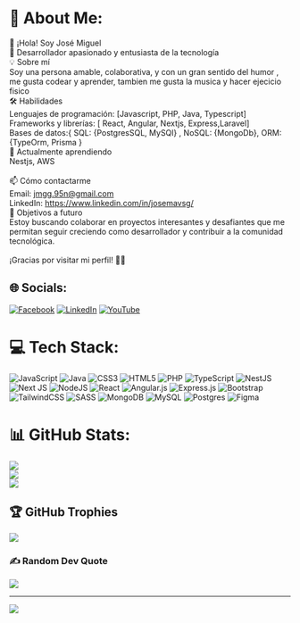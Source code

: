 # 💫 About Me:
👋 ¡Hola! Soy José Miguel <br>🚀 Desarrollador apasionado y entusiasta de la tecnología<br>💡 Sobre mí<br>Soy una persona amable, colaborativa, y con un gran sentido del humor , me gusta codear y aprender, tambien me gusta la musica y hacer ejecicio fisico<br>🛠️ Habilidades<br>Lenguajes de programación: [Javascript, PHP, Java, Typescript]<br>Frameworks y librerías: [ React, Angular, Nextjs, Express,Laravel]<br>Bases de datos:{ SQL: {PostgresSQL, MySQl} , NoSQL: {MongoDb}, ORM: {TypeOrm, Prisma }<br>🌱 Actualmente aprendiendo<br>Nestjs, AWS <br><br>📫 Cómo contactarme<br>Email: jmgg.95n@gmail.com<br>LinkedIn: https://www.linkedin.com/in/josemavsg/<br>🎯 Objetivos a futuro<br>Estoy buscando colaborar en proyectos interesantes y desafiantes que me permitan seguir creciendo como desarrollador y contribuir a la comunidad tecnológica.<br><br>¡Gracias por visitar mi perfil! 🚀✨<br>


## 🌐 Socials:
[![Facebook](https://img.shields.io/badge/Facebook-%231877F2.svg?logo=Facebook&logoColor=white)](https://facebook.com/https://www.facebook.com/JoseMGuz) [![LinkedIn](https://img.shields.io/badge/LinkedIn-%230077B5.svg?logo=linkedin&logoColor=white)](https://linkedin.com/in/https://www.linkedin.com/in/josemavsg) [![YouTube](https://img.shields.io/badge/YouTube-%23FF0000.svg?logo=YouTube&logoColor=white)](https://youtube.com/@https://www.youtube.com/channel/UCMTjCAKkSo9FBSSq20NT2yw) 

# 💻 Tech Stack:
![JavaScript](https://img.shields.io/badge/javascript-%23323330.svg?style=for-the-badge&logo=javascript&logoColor=%23F7DF1E) ![Java](https://img.shields.io/badge/java-%23ED8B00.svg?style=for-the-badge&logo=openjdk&logoColor=white) ![CSS3](https://img.shields.io/badge/css3-%231572B6.svg?style=for-the-badge&logo=css3&logoColor=white) ![HTML5](https://img.shields.io/badge/html5-%23E34F26.svg?style=for-the-badge&logo=html5&logoColor=white) ![PHP](https://img.shields.io/badge/php-%23777BB4.svg?style=for-the-badge&logo=php&logoColor=white) ![TypeScript](https://img.shields.io/badge/typescript-%23007ACC.svg?style=for-the-badge&logo=typescript&logoColor=white) ![NestJS](https://img.shields.io/badge/nestjs-%23E0234E.svg?style=for-the-badge&logo=nestjs&logoColor=white) ![Next JS](https://img.shields.io/badge/Next-black?style=for-the-badge&logo=next.js&logoColor=white) ![NodeJS](https://img.shields.io/badge/node.js-6DA55F?style=for-the-badge&logo=node.js&logoColor=white) ![React](https://img.shields.io/badge/react-%2320232a.svg?style=for-the-badge&logo=react&logoColor=%2361DAFB) ![Angular.js](https://img.shields.io/badge/angular.js-%23E23237.svg?style=for-the-badge&logo=angularjs&logoColor=white) ![Express.js](https://img.shields.io/badge/express.js-%23404d59.svg?style=for-the-badge&logo=express&logoColor=%2361DAFB) ![Bootstrap](https://img.shields.io/badge/bootstrap-%238511FA.svg?style=for-the-badge&logo=bootstrap&logoColor=white) ![TailwindCSS](https://img.shields.io/badge/tailwindcss-%2338B2AC.svg?style=for-the-badge&logo=tailwind-css&logoColor=white) ![SASS](https://img.shields.io/badge/SASS-hotpink.svg?style=for-the-badge&logo=SASS&logoColor=white) ![MongoDB](https://img.shields.io/badge/MongoDB-%234ea94b.svg?style=for-the-badge&logo=mongodb&logoColor=white) ![MySQL](https://img.shields.io/badge/mysql-4479A1.svg?style=for-the-badge&logo=mysql&logoColor=white) ![Postgres](https://img.shields.io/badge/postgres-%23316192.svg?style=for-the-badge&logo=postgresql&logoColor=white) ![Figma](https://img.shields.io/badge/figma-%23F24E1E.svg?style=for-the-badge&logo=figma&logoColor=white)
# 📊 GitHub Stats:
![](https://github-readme-stats.vercel.app/api?username=JosemAVSG&theme=dark&hide_border=false&include_all_commits=false&count_private=false)<br/>
![](https://github-readme-streak-stats.herokuapp.com/?user=JosemAVSG&theme=dark&hide_border=false)<br/>
![](https://github-readme-stats.vercel.app/api/top-langs/?username=JosemAVSG&theme=dark&hide_border=false&include_all_commits=false&count_private=false&layout=compact)

## 🏆 GitHub Trophies
![](https://github-profile-trophy.vercel.app/?username=JosemAVSG&theme=radical&no-frame=false&no-bg=true&margin-w=4)

### ✍️ Random Dev Quote
![](https://quotes-github-readme.vercel.app/api?type=horizontal&theme=merko)

---
[![](https://visitcount.itsvg.in/api?id=JosemAVSG&icon=0&color=0)](https://visitcount.itsvg.in)

